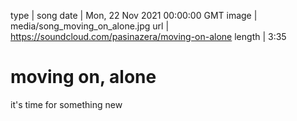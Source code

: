 type | song
date | Mon, 22 Nov 2021 00:00:00 GMT
image | media/song_moving_on_alone.jpg
url | https://soundcloud.com/pasinazera/moving-on-alone
length | 3:35

# moving on, alone

it's time for something new
